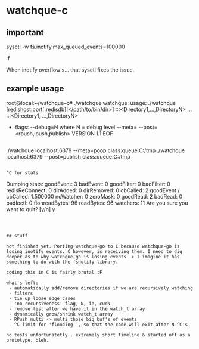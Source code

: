 # watchque-c

## important

sysctl -w fs.inotify.max_queued_events=100000

:f

When inotify overflow's... that sysctl fixes the issue.



## example usage

root@local:~/watchque-c# ./watchque
watchque: usage: ./watchque [<redishost:port[:redisdb]>|</path/to/bin/dir>] <metadata> <Class1>:<Queue1>:<Events>:<Directory1,...,DirectoryN> ... <ClassN>:<QueueN>:<Events>:<Directory1, ...,DirectoryN>
* flags:
  --debug=N where N = debug level
  --meta=<metadata string>
  --post=<rpush,lpush,publish>
VERSION 1.1
EOF
```

```
./watchque localhost:6379 --meta=poop class:queue:C:/tmp
./watchque localhost:6379 --post=publish class:queue:C:/tmp
```

^C for stats

```
Dumping stats:
        goodEvent: 3
        badEvent: 0
        goodFilter: 0
        badFilter: 0
        redisReConnect: 0
        dirAdded: 0
        dirRemoved: 0
        cbCalled: 2
        goodEvent / cbCalled: 1.500000
        noWatcher: 0
        zeroMask: 0
        goodRead: 2
        badRead: 0
        badIoctl: 0
        fionreadBytes: 96
        readBytes: 96
        watchers: 11
Are you sure you want to quit? [y/n] y
```



## stuff

not finished yet. Porting watchque-go to C because watchque-go is losing inotify events. C however, is receiving them. I need to dig deeper as to why watchque-go is losing events -> I imagine it has something to do with the fsnotify library.

coding this in C is fairly brutal :F

what's left:
 - automatically add/remove directories if we are recursively watching
 - filters
 - tie up loose edge cases
 - 'no recursiveness' flag, N, ie, cudN
 - remove list after we have it in the watch_t array
 - dynamically grow/shrink watch_t array
 - RPush multi -> multi those big buf's of events
 - ^C limit for 'flooding' , so that the code will exit after N ^C's

no tests unfortunatetly.. extremely short timeline & started off as a prototype, bleh.
